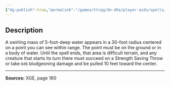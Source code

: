 ```yaml
---
{"dg-publish":true,"permalink":"/games/ttrpg/dn-d5e/player-aids/spells/level-5/maelstrom/","tags":["TTRPG/DND/5e","verbal","somatic","material","concentration","Spell"],"noteIcon":""}
---
```



## Description
A swirling mass of 5-foot-deep water appears in a 30-foot radius centered on a point you can see within range.
The point must be on the ground or in a body of water.
Until the spell ends, that area is difficult terrain, and any creature that starts its turn there must succeed on a Strength Saving Throw or take `6d6` bludgeoning damage and be pulled 10 feet toward the center.

---

**Sources:** XGE, page 160
